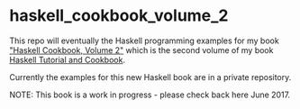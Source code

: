 # haskell_cookbook_volume_2

This repo will eventually the Haskell programming examples for my book ["Haskell Cookbook, Volume 2"](https://leanpub.com/haskellcookbook2) which is the second volume of my book
[Haskell Tutorial and Cookbook](https://leanpub.com/haskell-cookbook).

Currently the examples for this new Haskell book are in a private repository.

NOTE: This book is a work in progress - please check back here June 2017.
